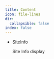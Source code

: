 ```yaml
---
title: Content
icon: file-lines
dir:
  collapsible: false
index: false
---
```


- [SiteInfo](site-info.md)

  Site Info display
